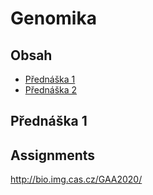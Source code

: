 # Genomika

## Obsah

- [Přednáška 1](#přednáška-1)
- [Přednáška 2](#přednáška-2)

## Přednáška 1

## Assignments

http://bio.img.cas.cz/GAA2020/